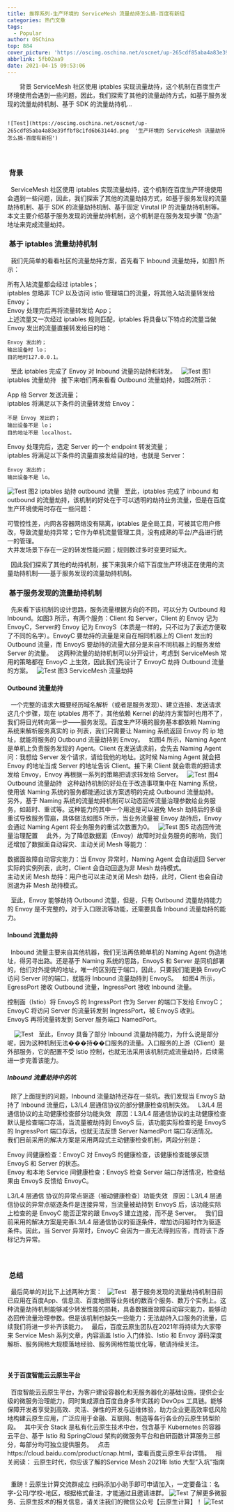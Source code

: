 ```yaml
---
title: 推荐系列-生产环境的 ServiceMesh 流量劫持怎么搞-百度有新招
categories: 热门文章
tags:
  - Popular
author: OSChina
top: 884
cover_picture: 'https://oscimg.oschina.net/oscnet/up-265cdf85aba4a83e39ffbf8c1fd6b63144d.png'
abbrlink: 5fb02aa9
date: 2021-04-15 09:53:06
---
```


&emsp;&emsp;背景 ServiceMesh 社区使用 iptables 实现流量劫持，这个机制在百度生产环境使用会遇到一些问题，因此，我们探索了其他的流量劫持方式，如基于服务发现的流量劫持机制、基于 SDK 的流量劫持机...
<!-- more -->

                                                                                                                                                                                        ![Test](https://oscimg.oschina.net/oscnet/up-265cdf85aba4a83e39ffbf8c1fd6b63144d.png  '生产环境的 ServiceMesh 流量劫持怎么搞-百度有新招') 
 
####   
 
###  背景 
  
ServiceMesh 社区使用 iptables 实现流量劫持，这个机制在百度生产环境使用会遇到一些问题，因此，我们探索了其他的流量劫持方式，如基于服务发现的流量劫持机制、基于 SDK 的流量劫持机制、基于固定 Virutal IP 的流量劫持机制等。 
  
本文主要介绍基于服务发现的流量劫持机制，这个机制是在服务发现步骤 "伪造" 地址来完成流量劫持。 
  
 
###  基于 iptables 流量劫持机制 
  
我们先简单的看看社区的流量劫持方案，首先看下 Inbound 流量劫持，如图1 所示： 
  
 
  所有入站流量都会经过 iptables；  
  iptables 忽略非 TCP 以及访问 istio 管理端口的流量，将其他入站流量转发给 Envoy；  
  Envoy 处理完后再将流量转发给 App；  
  上述流量又一次经过 iptables 规则匹配，iptables 将具备以下特点的流量当做 Envoy 发出的流量直接转发给目的地： 
   
    Envoy 发出的；  
    输出设备时 lo；  
    目的地时127.0.0.1。  
    
 
  
至此 iptables 完成了 Envoy 对 Inbound 流量的劫持和转发。 
  
![Test](https://oscimg.oschina.net/oscnet/up-265cdf85aba4a83e39ffbf8c1fd6b63144d.png  '生产环境的 ServiceMesh 流量劫持怎么搞-百度有新招') 
图1 iptables 流量劫持 
  
接下来咱们再来看看 Outbound 流量劫持，如图2所示： 
  
 
  App 给 Server 发送流量；  
  iptables 将满足以下条件的流量转发给 Envoy： 
   
    不是 Envoy 发出的；  
    输出设备不是 lo；  
    目的地址不是 localhost。  
    
  Envoy 处理完后，选定 Server 的一个 endpoint 转发流量；  
  iptables 将满足以下条件的流量直接发给目的地，也就是 Server： 
   
    Envoy 发出的；  
    输出设备不是 lo。  
    
 
![Test](https://oscimg.oschina.net/oscnet/up-265cdf85aba4a83e39ffbf8c1fd6b63144d.png  '生产环境的 ServiceMesh 流量劫持怎么搞-百度有新招') 
图2 iptables 劫持 outbound 流量 
  
至此，iptables 完成了 inbound 和 outbound 的流量劫持，该机制的好处在于可以透明的劫持业务流量，但是在百度生产环境使用时存在一些问题： 
  
 
  可管控性差，内网各容器网络没有隔离，iptables 是全局工具，可被其它用户修改，导致流量劫持异常；它作为单机流量管理工具，没有成熟的平台/产品进行统一的管理。  
  大并发场景下存在一定的转发性能问题；规则数过多时变更时延大。  
 
  
因此我们探索了其他的劫持机制，接下来我来介绍下百度生产环境正在使用的流量劫持机制——基于服务发现的流量劫持机制。 
  
 
###  基于服务发现的流量劫持机制 
  
先来看下该机制的设计思路，服务流量根据方向的不同，可以分为 Outbound 和 Inbound。如图3 所示，有两个服务：Client 和 Server，Client 的 Envoy 记为 EnvoyC，Server的 Envoy 记为 EnvoyS（本质是一样的，只不过为了表述方便取了不同的名字）。EnvoyC 要劫持的流量是来自在相同机器上的 Client 发出的 Outbound 流量，而 EnvoyS 要劫持的流量大部分是来自不同机器上的服务发给 Server 的流量。 
  
这两种流量的劫持机制可以分开设计，考虑到 ServiceMesh 常用的策略都在 EnvoyC 上生效，因此我们先设计了 EnvoyC 劫持 Outbound 流量的方案。 
  
![Test](https://oscimg.oschina.net/oscnet/up-265cdf85aba4a83e39ffbf8c1fd6b63144d.png  '生产环境的 ServiceMesh 流量劫持怎么搞-百度有新招') 
图3 ServiceMesh 流量劫持 
  
 
#### Outbound 流量劫持 
  
一个完整的请求大概要经历域名解析（或者是服务发现）、建立连接、发送请求这几个步骤，现在 iptables 用不了，其他依赖 Kernel 的劫持方案暂时也用不了，我们将目光转向第一步——服务发现。百度生产环境的服务基本都依赖 Naming 系统来解析服务真实的 ip 列表，我们只需要让 Naming 系统返回 Envoy 的 ip 地址，就能将服务的 Outbound 流量劫持到 Envoy。 
  
如图4 所示，Naming Agent 是单机上负责服务发现的 Agent。Client 在发送请求前，会先去 Naming Agent 问：我想给 Server 发个请求，请给我他的地址。这时候 Naming Agent 就会把 Envoy 的地址当成 Server 的地址告诉 Client。接下来 Client 就会乖乖的把请求发给 Envoy，Envoy 再根据一系列的策略把请求转发给 Server。 
  
![Test](https://oscimg.oschina.net/oscnet/up-265cdf85aba4a83e39ffbf8c1fd6b63144d.png  '生产环境的 ServiceMesh 流量劫持怎么搞-百度有新招') 
图4 Outbound 流量劫持 
  
这种劫持机制的好处在于改造事项集中在 Naming 系统，使用该 Naming 系统的服务都能通过该方案透明的完成 Outbound 流量劫持。 
  
另外，基于 Naming 系统的流量劫持机制可以动态回传流量治理参数给业务服务，如超时、重试等。这种能力的其中一个用途是可以避免 Mesh 劫持后的多级重试导致服务雪崩，具体做法如图5 所示，当业务流量被 Envoy 劫持后，Envoy 会通过 Naming Agent 将业务服务的重试次数置为0。 
  
![Test](https://oscimg.oschina.net/oscnet/up-265cdf85aba4a83e39ffbf8c1fd6b63144d.png  '生产环境的 ServiceMesh 流量劫持怎么搞-百度有新招') 
图5 动态回传流量治理配置 
  
  
此外，为了降低数据面（Envoy）故障时对业务服务的影响，我们还增加了数据面自动容灾、主动关闭 Mesh 等能力： 
  
 
  数据面故障自动容灾能力：当 Envoy 异常时，Naming Agent 会自动返回 Server 实际的实例列表，此时，Client 会自动回退为非 Mesh 劫持模式。  
  主动关闭 Mesh 劫持：用户也可以主动关闭 Mesh 劫持，此时，Client 也会自动回退为非 Mesh 劫持模式。  
 
  
至此，Envoy 能够劫持 Outbound 流量，但是，只有 Outbound 流量劫持能力的 Envoy 是不完整的，对于入口限流等功能，还需要具备 Inbound 流量劫持的能力。 
  
 
#### Inbound 流量劫持 
  
Inbound 流量主要来自其他机器，我们无法再依赖单机的 Naming Agent 伪造地址，得另寻出路。还是基于 Naming 系统的思路，EnvoyS 和 Server 是同机部署的，他们对外提供的地址，唯一的区别在于端口，因此，只要我们能更换 EnvoyC 访问 Server 时的端口，就能将 Inbound 流量劫持到 EnvoyS。 
  
如图4 所示，EgressPort 接收 Outbound 流量，IngressPort 接收 Inbound 流量。 
  
 
  控制面（Istio）将 EnvoyS 的 IngressPort 作为 Server 的端口下发给 EnvoyC；  
  EnvoyC 将访问 Server 的流量转发到 IngressPort，被 EnvoyS 收到。  
  EnvoyS 再将流量转发到 Server 服务端口 NamedPort。  
 
  
  
![Test](https://oscimg.oschina.net/oscnet/up-265cdf85aba4a83e39ffbf8c1fd6b63144d.png  '生产环境的 ServiceMesh 流量劫持怎么搞-百度有新招') 
  
至此，Envoy 具备了部分 Inbound 流量劫持能力，为什么说是部分呢，因为这种机制无法���持��口服务的流量。入口服务的上游（Client）是外部服务，它的配置不受 Istio 控制，也就无法采用该机制完成流量劫持，后续需进一步完善该能力。 
  
 
##### Inbound 流量劫持中的坑 
  
除了上面提到的问题，Inbound 流量劫持还存在一些坑。我们发现当 EnvoyS 劫持了 Inbound 流量后，L3/L4 层通信协议的部分健康检查机制失效。 
  
L3/L4 层通信协议的主动健康检查部分功能失效 
  
原因：L3/L4 层通信协议的主动健康检查默认是检查端口存活，当流量被劫持到 EnvoyS 后，该功能实际检查的是 EnvoyS 的 IngressPort 端口存活，也就无法反馈 Server NamedPort 端口存活情况。 
  
我们目前采用的解决方案是采用两段式主动健康检查机制，两段分别是： 
  
 
  Envoy 间健康检查：EnvoyC 对 EnvoyS 的健康检查，该健康检查能够反馈 EnvoyS 和 Server 的状态。  
  Envoy 和本地 Service 间健康检查：EnvoyS 检查 Server 端口存活情况，检查结果由 EnvoyS 反馈给 EnvoyC。    
 
L3/L4 层通信 协议的异常点驱逐（被动健康检查）功能失效 
  
原因：L3/L4 层通信协议的异常点驱逐条件是连接异常，当流量被劫持到 EnvoyS 后，该功能实际上检查的是 EnvoyC 能否正常的跟 EnvoyS 建立连接，而不是 Server。 
  
我们目前采用的解决方案是完善L3/L4 层通信协议的驱逐条件，增加访问超时作为驱逐条件。因此，当 Server 异常时，EnvoyC 会因为一直无法得到应答，而将该下游标记为异常。 
 
####   
 
###  总结 
  
最后简单的对比下上述两种方案： 
  
![Test](https://oscimg.oschina.net/oscnet/up-265cdf85aba4a83e39ffbf8c1fd6b63144d.png  '生产环境的 ServiceMesh 流量劫持怎么搞-百度有新招') 
  
基于服务发现的流量劫持机制目前已应用在百度App、信息流、百度地图等业务线的数百个服务、数万个实例上。这种流量劫持机制能够减少转发性能的损耗，具备数据面故障自动容灾能力，能够动态回传流量治理参数。但是该机制也缺失一些能力：无法劫持入口服务的流量，后续我们将进一步补齐该能力。 
  
最后，百度云原生团队在2021年将持续为大家带来 Service Mesh 系列文章，内容涵盖 Istio 入门体验、Istio 和 Envoy 源码深度解析、服务网格大规模落地经验、服务网格性能优化等，敬请持续关注。 
  
 
  
 
#### 关于百度智能云云原生平台 
  
百度智能云云原生平台，为客户建设容器化和无服务器化的基础设施，提供企业级的微服务治理能力，同时集成源自百度自身多年实践的 DevOps 工具链。能够保障开发者享受到高效、灵活、弹性的开发与运维体验，助力企业更高效率低风险地构建云原生应用，广泛应用于金融、互联网、制造等各行各业的云原生转型阶段。 
  
其中天合 Stack 是私有化云原生技术中台，包含基于 Kubernetes 的容器云平台、基于 Istio 和 SpringCloud 架构的微服务平台和自研函数计算服务三部分，每部分均可独立提供服务。 
  
点击https://cloud.baidu.com/product/cnap.html，查看百度云原生平台详情。 
  
相关阅读： 
云原生时代，你应该了解的Service Mesh 
2021年 Istio 大型“入坑”指南 
  
  
 
  
重磅！云原生计算交流群成立 
扫码添加小助手即可申请加入，一定要备注：名字-公司/学校-地区，根据格式备注，才能通过且邀请进群。 
![Test](https://oscimg.oschina.net/oscnet/up-265cdf85aba4a83e39ffbf8c1fd6b63144d.png  '生产环境的 ServiceMesh 流量劫持怎么搞-百度有新招') 
了解更多微服务、云原生技术的相关信息，请关注我们的微信公众号【云原生计算】！ 
![Test](https://oscimg.oschina.net/oscnet/up-265cdf85aba4a83e39ffbf8c1fd6b63144d.png  '生产环境的 ServiceMesh 流量劫持怎么搞-百度有新招') 
 
                                        
